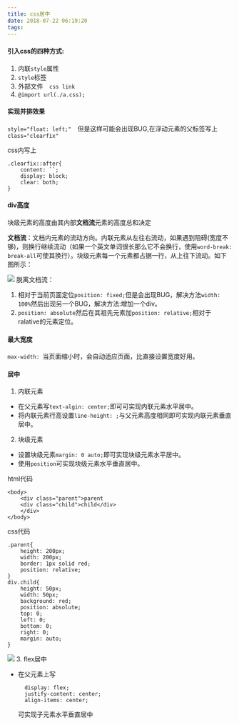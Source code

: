 ```yaml
---
title: css居中
date: 2018-07-22 06:19:20
tags:
---
```

#### 引入css的四种方式:
1. 内联`style`属性
2. `style`标签
3. 外部文件　`css link`
4. `@import url(./a.css);`

#### 实现并排效果
`style="float: left;"`　但是这样可能会出现BUG,在浮动元素的父标签写上`class="clearfix"`

css内写上
    
    .clearfix::after{
        content: ``;
        display: block;
        clear: both;
    }
    
#### div高度
块级元素的高度由其内部**文档流**元素的高度总和决定

**文档流**：文档内元素的流动方向。内联元素从左往右流动，如果遇到阻碍(宽度不够)，则换行继续流动（如果一个英文单词很长那么它不会换行，使用`word-break: break-all`可使其换行）。块级元素每一个元素都占据一行，从上往下流动。如下图所示：

![](https://user-gold-cdn.xitu.io/2018/6/4/163c9ce059fb45d6?w=1727&h=657&f=png&s=298568)
脱离文档流：
1. 相对于当前页面定位`position: fixed;`但是会出现BUG，解决方法`width: 100%`然后出现另一个BUG，解决方法:增加一个div。
2. `position: absolute`然后在其祖先元素加`position: relative;`相对于ralative的元素定位。



#### 最大宽度
`max-width: `当页面缩小时，会自动适应页面，比直接设置宽度好用。

#### 居中
1. 内联元素
+ 在父元素写`text-algin: center;`即可可实现内联元素水平居中。
+ 将内联元素行高设置`line-height: ;`与父元素高度相同即可实现内联元素垂直居中。
2. 块级元素
+ 设置块级元素`margin: 0 auto;`即可实现块级元素水平居中。
+ 使用`position`可实现块级元素水平垂直居中。

html代码
    
    <body>
        <div class="parent">parent
        <div class="child">child</div>
        </div>
    </body>
    
css代码
    
    .parent{
        height: 200px;
        width: 200px;
        border: 1px solid red;
        position: relative;
    }
    div.child{
        height: 50px;
        width: 50px;
        background: red;
        position: absolute;
        top: 0;
        left: 0;
        bottom: 0;
        right: 0;
        margin: auto;
    }
    

![](https://user-gold-cdn.xitu.io/2018/6/10/163e587ea6d3379c?w=216&h=216&f=png&s=1819)
3. flex居中
+ 在父元素上写
    
        display: flex;
        justify-content: center;
        align-items: center;
   可实现子元素水平垂直居中